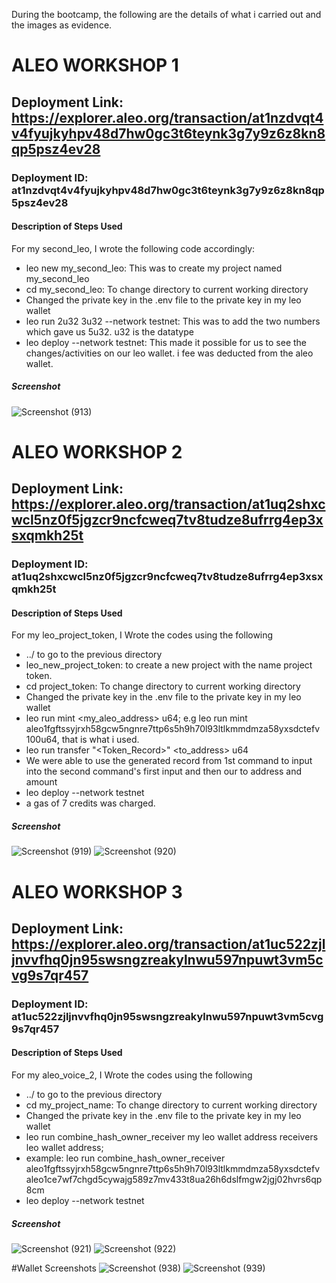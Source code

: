 During the bootcamp, the following are the details of what i carried out and the images as evidence.

# ALEO WORKSHOP 1 
## Deployment Link: https://explorer.aleo.org/transaction/at1nzdvqt4v4fyujkyhpv48d7hw0gc3t6teynk3g7y9z6z8kn8qp5psz4ev28
### Deployment ID: at1nzdvqt4v4fyujkyhpv48d7hw0gc3t6teynk3g7y9z6z8kn8qp5psz4ev28
#### Description of Steps Used
For my second_leo, I wrote the following code accordingly:
- leo new my_second_leo: This was to create my project named my_second_leo
- cd my_second_leo: To change directory to current working directory
- Changed the private key in the .env file to the private key in my leo wallet
- leo run 2u32 3u32 --network testnet: This was to add the two numbers which gave us 5u32. u32 is the datatype
- leo deploy --network testnet: This made it possible for us to see the changes/activities on our leo wallet.
i fee was deducted from the aleo wallet.

##### Screenshot
![Screenshot (913)](https://github.com/user-attachments/assets/4662df35-7ef2-4e13-94f7-7ffe2d7f939b)

# ALEO WORKSHOP 2
## Deployment Link: https://explorer.aleo.org/transaction/at1uq2shxcwcl5nz0f5jgzcr9ncfcweq7tv8tudze8ufrrg4ep3xsxqmkh25t
### Deployment ID: at1uq2shxcwcl5nz0f5jgzcr9ncfcweq7tv8tudze8ufrrg4ep3xsxqmkh25t
#### Description of Steps Used
For my leo_project_token, I Wrote the codes using the following
- ../ to go to the previous directory
- leo_new_project_token: to create a new project with the name project token.
- cd project_token: To change directory to current working directory
- Changed the private key in the .env file to the private key in my leo wallet
- leo run mint <my_aleo_address> <amount>u64; e.g leo run mint aleo1fgftssyjrxh58gcw5ngnre7ttp6s5h9h70l93ltlkmmdmza58yxsdctefv 100u64, that is what i used.
- leo run transfer "<Token_Record>" <to_address> <amount>u64
- We were  able to use the generated record from 1st command to input into the second command's first input and then our to address and amount
- leo deploy --network testnet
- a gas of 7 credits was charged.

##### Screenshot
![Screenshot (919)](https://github.com/user-attachments/assets/dd319383-ec3d-43da-8103-0c24f7697f0a)
![Screenshot (920)](https://github.com/user-attachments/assets/4e061ce2-d692-4b72-b017-ae5acbedf17e)

# ALEO WORKSHOP 3
## Deployment Link: https://explorer.aleo.org/transaction/at1uc522zjljnvvfhq0jn95swsngzreakylnwu597npuwt3vm5cvg9s7qr457
### Deployment ID: at1uc522zjljnvvfhq0jn95swsngzreakylnwu597npuwt3vm5cvg9s7qr457
#### Description of Steps Used
For my aleo_voice_2, I Wrote the codes using the following
- ../ to go to the previous directory
- cd my_project_name: To change directory to current working directory
- Changed the private key in the .env file to the private key in my leo wallet
- leo run combine_hash_owner_receiver my leo wallet address receivers leo wallet address;
- example: leo run combine_hash_owner_receiver aleo1fgftssyjrxh58gcw5ngnre7ttp6s5h9h70l93ltlkmmdmza58yxsdctefv aleo1ce7wf7chgd5cywajg589z7mv433t8ua26h6dslfmgw2jgj02hvrs6qp8cm
- leo deploy --network testnet

##### Screenshot
![Screenshot (921)](https://github.com/user-attachments/assets/49bf9565-b317-428f-bb67-e87bfcff49e0)
![Screenshot (922)](https://github.com/user-attachments/assets/9c20c86f-2572-4d4f-8d6c-4bdea94b99a7)

#Wallet Screenshots
![Screenshot (938)](https://github.com/user-attachments/assets/1995355a-685b-47b2-9147-32994eb78e24)
![Screenshot (939)](https://github.com/user-attachments/assets/145fd186-3bff-430f-a69c-18572ec788f3)

